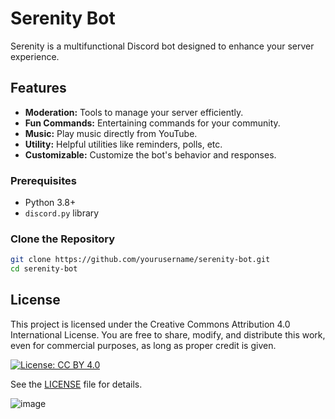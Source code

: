 # Serenity Bot

Serenity is a multifunctional Discord bot designed to enhance your server experience.

## Features

- **Moderation:** Tools to manage your server efficiently.
- **Fun Commands:** Entertaining commands for your community.
- **Music:** Play music directly from YouTube.
- **Utility:** Helpful utilities like reminders, polls, etc.
- **Customizable:** Customize the bot's behavior and responses.

### Prerequisites

- Python 3.8+
- `discord.py` library

### Clone the Repository

```Bash
git clone https://github.com/yourusername/serenity-bot.git
cd serenity-bot
```
## License

This project is licensed under the Creative Commons Attribution 4.0 International License. You are free to share, modify, and distribute this work, even for commercial purposes, as long as proper credit is given. 

[![License: CC BY 4.0](https://licensebuttons.net/l/by/4.0/88x31.png)](https://creativecommons.org/licenses/by/4.0/)

See the [LICENSE](LICENSE) file for details.

![image](https://github.com/user-attachments/assets/fbdb8f9c-abd9-4a48-9a8c-89d88707f664)
